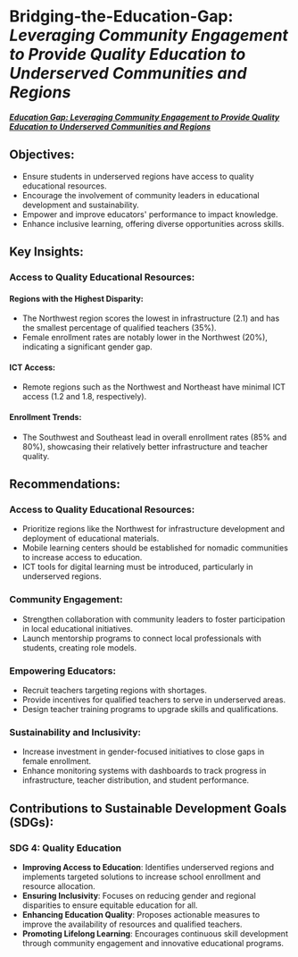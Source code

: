 # Bridging-the-Education-Gap: ***Leveraging Community Engagement to Provide Quality Education to Underserved Communities and Regions***

***[Education Gap: Leveraging Community Engagement to Provide Quality Education to Underserved Communities and Regions](https://docs.google.com/document/d/e/2PACX-1vQz1Ejhj3T8-V_Xc5ll7Cu9kte3aZn0UXCPH-iOnH3mwctE2M469rg7r_0Pojyk5Gpth95b1jmBguwr/pub)***


## Objectives:
- Ensure students in underserved regions have access to quality educational resources.
- Encourage the involvement of community leaders in educational development and sustainability.
- Empower and improve educators' performance to impact knowledge.
- Enhance inclusive learning, offering diverse opportunities across skills.

## Key Insights:

### Access to Quality Educational Resources:

#### Regions with the Highest Disparity:
- The Northwest region scores the lowest in infrastructure (2.1) and has the smallest percentage of qualified teachers (35%).
- Female enrollment rates are notably lower in the Northwest (20%), indicating a significant gender gap.

#### ICT Access:
- Remote regions such as the Northwest and Northeast have minimal ICT access (1.2 and 1.8, respectively).

#### Enrollment Trends:
- The Southwest and Southeast lead in overall enrollment rates (85% and 80%), showcasing their relatively better infrastructure and teacher quality.

## Recommendations:

### Access to Quality Educational Resources:
- Prioritize regions like the Northwest for infrastructure development and deployment of educational materials.
- Mobile learning centers should be established for nomadic communities to increase access to education.
- ICT tools for digital learning must be introduced, particularly in underserved regions.

### Community Engagement:
- Strengthen collaboration with community leaders to foster participation in local educational initiatives.
- Launch mentorship programs to connect local professionals with students, creating role models.

### Empowering Educators:
- Recruit teachers targeting regions with shortages.
- Provide incentives for qualified teachers to serve in underserved areas.
- Design teacher training programs to upgrade skills and qualifications.

### Sustainability and Inclusivity:
- Increase investment in gender-focused initiatives to close gaps in female enrollment.
- Enhance monitoring systems with dashboards to track progress in infrastructure, teacher distribution, and student performance.

## Contributions to Sustainable Development Goals (SDGs):

### SDG 4: Quality Education
- **Improving Access to Education**: Identifies underserved regions and implements targeted solutions to increase school enrollment and resource allocation.
- **Ensuring Inclusivity**: Focuses on reducing gender and regional disparities to ensure equitable education for all.
- **Enhancing Education Quality**: Proposes actionable measures to improve the availability of resources and qualified teachers.
- **Promoting Lifelong Learning**: Encourages continuous skill development through community engagement and innovative educational programs.
